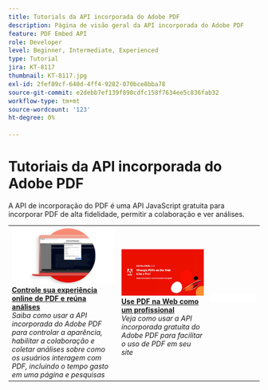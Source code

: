 ```yaml
---
title: Tutorials da API incorporada do Adobe PDF
description: Página de visão geral da API incorporada do Adobe PDF
feature: PDF Embed API
role: Developer
level: Beginner, Intermediate, Experienced
type: Tutorial
jira: KT-8117
thumbnail: KT-8117.jpg
exl-id: 2fef89cf-640d-4ff4-9282-070bce8bba78
source-git-commit: e2debb7ef139f890cdfc158f7634ee5c836fab32
workflow-type: tm+mt
source-wordcount: '123'
ht-degree: 0%

---
```


# Tutoriais da API incorporada do Adobe PDF

A API de incorporação do PDF é uma API JavaScript gratuita para incorporar PDF de alta fidelidade, permitir a colaboração e ver análises.

<table style="table-layout:fixed">
<tr>
 <td>
   <a href="controlpdfexperience.md">
      <img alt="Controle sua experiência online de PDF e reúna análises" src="assets/ControlPDF_thumb.png" />
   </a>
    <div>
   <a href="controlpdfexperience.md"><strong>Controle sua experiência online de PDF e reúna análises</strong></a>
    </div>
    <em>Saiba como usar a API incorporada do Adobe PDF para controlar a aparência, habilitar a colaboração e coletar análises sobre como os usuários interagem com PDF, incluindo o tempo gasto em uma página e pesquisas</em>
    <br>
  </td>
  <td>
   <a href="https://experienceleague.adobe.com/docs/adobe-developers-live-events/events/2021/oct2021/pdf-embed-api.html">
      <img alt="Use os PDF na Web como um profissional" src="assets/Wrangle_1280.png" />
   </a>
    <div>
   <a href="https://experienceleague.adobe.com/docs/adobe-developers-live-events/events/2021/oct2021/pdf-embed-api.html"><strong>Use PDF na Web como um profissional</strong></a>
    </div>
    <em>Veja como usar a API incorporada gratuita do Adobe PDF para facilitar o uso de PDF em seu site</em>
    <br>
  </td>
  <td>
    <img alt="Espaçador" src="../assets/WhiteBanner_Placeholder.png" />
    <div>
    <br>
  </td>
</tr>
</table>
